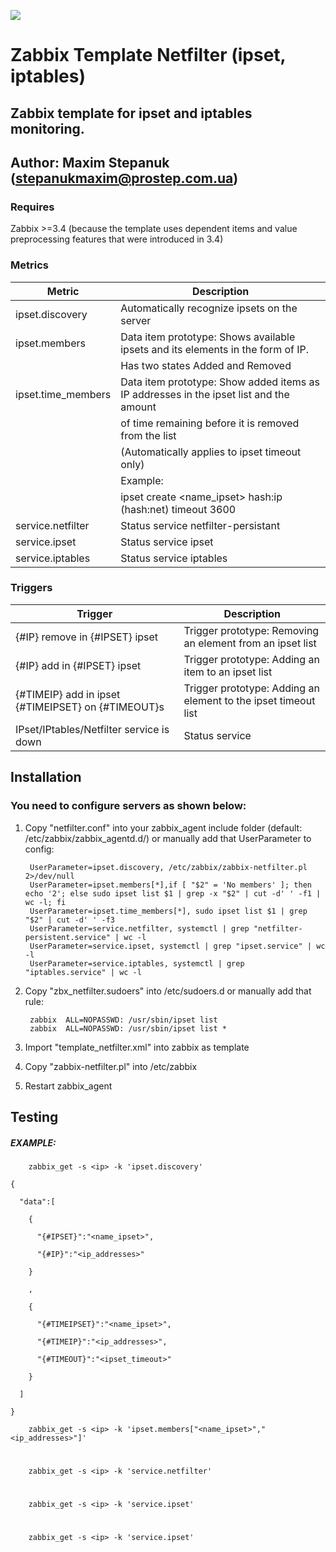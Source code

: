 ![](https://upload.wikimedia.org/wikipedia/commons/b/bf/Zabbix_logo.png)

# Zabbix Template Netfilter (ipset, iptables)

## Zabbix template for ipset and iptables monitoring.

## Author: Maxim Stepanuk (stepanukmaxim@prostep.com.ua)

### Requires

Zabbix >=3.4 (because the template uses dependent items and value preprocessing features that were introduced in 3.4)

### Metrics
| Metric             | Description                                                                            |
|--------------------|----------------------------------------------------------------------------------------|
| ipset.discovery    | Automatically recognize ipsets on the server                                           |
| ipset.members      | Data item prototype: Shows available ipsets and its elements in the form of IP.        | 
|                    | Has two states Added and Removed                                                       |
| ipset.time_members | Data item prototype: Show added items as IP addresses in the ipset list and the amount |
|                    | of time remaining before it is removed from the list                                   |
|                    | (Automatically applies to ipset timeout only)                                          |
|                    | Example:                                                                               |
|                    | ipset create <name_ipset> hash:ip (hash:net) timeout 3600                              |
| service.netfilter  | Status service netfilter-persistant                                                    |
| service.ipset      | Status service ipset                                                                   |
| service.iptables   | Status service iptables                                                                |


### Triggers
| Trigger                                            | Description                                                    |
|----------------------------------------------------|----------------------------------------------------------------|
| {#IP} remove in {#IPSET} ipset                     | Trigger prototype: Removing an element from an ipset list      |
| {#IP} add in {#IPSET} ipset                        | Trigger prototype: Adding an item to an ipset list             |
| {#TIMEIP} add in ipset {#TIMEIPSET} on {#TIMEOUT}s | Trigger prototype: Adding an element to the ipset timeout list |
| IPset/IPtables/Netfilter service is down           | Status service                                                 |


## Installation

### You need to configure servers as shown below:

1. Copy "netfilter.conf" into your zabbix_agent include folder (default: /etc/zabbix/zabbix_agentd.d/) or manually 
add that UserParameter to config:


        UserParameter=ipset.discovery, /etc/zabbix/zabbix-netfilter.pl 2>/dev/null
        UserParameter=ipset.members[*],if [ "$2" = 'No members' ]; then echo '2'; else sudo ipset list $1 | grep -x "$2" | cut -d' ' -f1 | wc -l; fi
        UserParameter=ipset.time_members[*], sudo ipset list $1 | grep "$2" | cut -d' ' -f3
        UserParameter=service.netfilter, systemctl | grep "netfilter-persistent.service" | wc -l
        UserParameter=service.ipset, systemctl | grep "ipset.service" | wc -l
        UserParameter=service.iptables, systemctl | grep "iptables.service" | wc -l

2. Copy "zbx_netfilter.sudoers" into /etc/sudoers.d or manually add that rule:


        zabbix  ALL=NOPASSWD: /usr/sbin/ipset list
        zabbix  ALL=NOPASSWD: /usr/sbin/ipset list *

3. Import "template_netfilter.xml" into zabbix as template
4. Copy "zabbix-netfilter.pl" into /etc/zabbix
5. Restart zabbix_agent

## Testing
##### EXAMPLE:

        zabbix_get -s <ip> -k 'ipset.discovery'

`{`

`  "data":[`

`    {`

`      "{#IPSET}":"<name_ipset>",`

`      "{#IP}":"<ip_addresses>"`

`    }`

`    ,`

`    {`

`      "{#TIMEIPSET}":"<name_ipset>",`

`      "{#TIMEIP}":"<ip_addresses>",`

`      "{#TIMEOUT}":"<ipset_timeout>"`

`    }`

`  ]`

`}`


        zabbix_get -s <ip> -k 'ipset.members["<name_ipset>","<ip_addresses>"]'
#
        zabbix_get -s <ip> -k 'service.netfilter'
#
        zabbix_get -s <ip> -k 'service.ipset'
#
        zabbix_get -s <ip> -k 'service.ipset'
